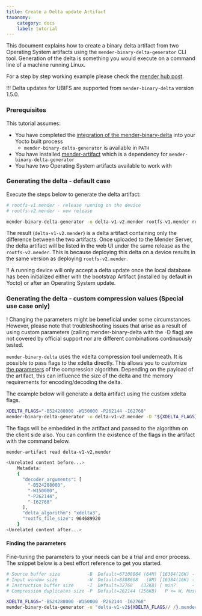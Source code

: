 ```yaml
---
title: Create a Delta update Artifact
taxonomy:
    category: docs
    label: tutorial
---
```


This document explains how to create a binary delta artifact from two Operating System artifacts using the `mender-binary-delta-generator` CLI tool.
Generation of the delta is something you would execute on a command line of a machine running Linux.

For a step by step working example please check the [mender hub post](https://hub.mender.io/t/robust-delta-update-rootfs/1144).

<!--AUTOVERSION: " version %"/ignore-->
!!! Delta updates for UBIFS are supported from `mender-binary-delta` version 1.5.0.

### Prerequisites

This tutorial assumes:

<!-- TODO: Add Debian reference after PR#2240 has been merged -->
* You have completed the [integration of the mender-binary-delta](../../05.Operating-System-updates-Yocto-Project/05.Customize-Mender/01.Delta-update-support/docs.md) into your Yocto built process
  * `mender-binary-delta-generator` is available in `PATH`
* You have installed [mender-artifact](../../11.Downloads/docs.md#mender-artifact) which is a dependency for `mender-binary-delta-generator`
* You have two Operating System artifacts available to work with

### Generating the delta - default case

Execute the steps below to generate the delta artifact:

```bash
# rootfs-v1.mender - release running on the device
# rootfs-v2.mender - new release

mender-binary-delta-generator -o delta-v1-v2.mender rootfs-v1.mender rootfs-v2.mender
```

The result (`delta-v1-v2.mender`) is a delta artifact containing only the difference between the two artifacts. Once uploaded to the Mender Server, the delta artifact will be listed in the web UI under the same release as the `rootfs-v2.mender`. This is because deploying this delta on a device results in the same version as deploying `rootfs-v2.mender`.

!! A running device will only accept a delta update once the local database has been initialized either with the bootstrap Artifact (installed by default in Yocto) or after an Operating System update.

### Generating the delta - custom compression values (Special use case only)

! Changing the parameters might be beneficial under some circumstances. However, please note that troubleshooting issues that arise as a result of using custom parameters (calling mender-binary-delta with the -D flag) are not covered by official support nor are different combinations continuously tested.

`mender-binary-delta` uses the xdelta compression tool underneath.
It is possible to pass flags to the xdelta directly.
This allows you to customize [the parameters](https://github.com/jmacd/xdelta/blob/wiki/TuningMemoryBudget.md#source-buffer-size) of the compression algorithm.
Depending on the payload of the artifact, this can influence the size of the delta and the memory requirements for encoding/decoding the delta.

The example below will generate a delta artifact using the custom xdelta flags.

```bash
XDELTA_FLAGS="-B524288000 -W150000 -P262144 -I62768"
mender-binary-delta-generator -o delta-v1-v2.mender -D "${XDELTA_FLAGS}" rootfs-v1.mender rootfs-v2.mender -- -- ${XDELTA_FLAGS}
```

The flags will be embedded in the artifact and passed to the algorithm on the client side also.
You can confirm the existence of the flags in the artifact with the command below.

```bash
mender-artifact read delta-v1-v2.mender

<Unrelated content before...>
    Metadata:
	{
	  "decoder_arguments": [
	    "-B524288000",
	    "-W150000",
	    "-P262144",
	    "-I62768"
	  ],
	  "delta_algorithm": "xdelta3",
	  "rootfs_file_size": 964689920
	}
<Unrelated content after...>
```

#### Finding the parameters

Fine-tuning the parameters to your needs can be a trial and error process.
The snippet below is a best effort reference to get you started.

```bash
# Source buffer size          -B  Default=67108864 (64M) [16384(16K) - Unlimited]
# Input window size           -W  Default=8388608   (8M) [16384(16K) - 16777216(16M)]
# Instruction buffer size     -I  Default=32768   (32KB) [ min?      - 0 (Unlimited) ]
# Compression duplicates size -P  Default=262144 (256KB)   P <= W, Must be power of 2

XDELTA_FLAGS="-B524288000 -W150000 -P262144 -I62768"
mender-binary-delta-generator -o "delta-v1-v2${XDELTA_FLAGS// /}.mender" -D "${XDELTA_FLAGS}" rootfs-v1.mender rootfs-v2.mender -- -- ${XDELTA_FLAGS}
```
